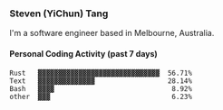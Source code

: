### Steven (YiChun) Tang

I'm a software engineer based in Melbourne, Australia.

#### Personal Coding Activity (past 7 days)
```
Rust   ▓▓▓▓▓▓▓▓▓▓▓▓▓▓▓▓▓▓▓▓▓▓▓▓▓▓▓▓▓▓  56.71%
Text   ▓▓▓▓▓▓▓▓▓▓▓▓▓▓                  28.14%
Bash   ▓▓▓▓                             8.92%
other  ▓▓▓                              6.23%
```
